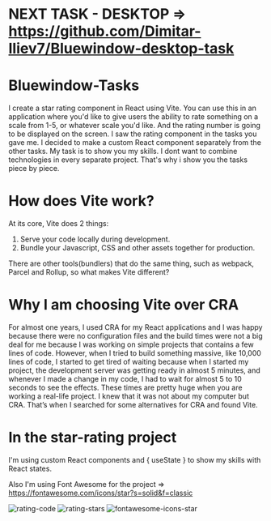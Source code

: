 # NEXT TASK - DESKTOP => https://github.com/Dimitar-Iliev7/Bluewindow-desktop-task

# Bluewindow-Tasks

I create a star rating component in React using Vite. You can use this in an application where you'd like to give users the ability to rate something on a scale from 1-5, or whatever scale you'd like. And the rating number is going to be displayed on the screen. I saw the rating component in the tasks you gave me. I decided to make a custom React component separately from the other tasks. My task is to show you my skills. I dont want to combine technologies in every separate project. That's why i show you the tasks piece by piece. 

# How does Vite work?
At its core, Vite does 2 things:

1. Serve your code locally during development.
2. Bundle your Javascript, CSS and other assets together for production.

There are other tools(bundlers) that do the same thing, such as webpack, Parcel and Rollup, so what makes Vite different?

# Why I am choosing Vite over CRA

For almost one years, I used CRA for my React applications and I was happy because there were no configuration files and the build times were not a big deal for me because I was working on simple projects that contains а few lines of code. However, when I tried to build something massive, like 10,000 lines of code, I started to get tired of waiting because when I started my project, the development server was getting ready in almost 5 minutes, and whenever I made a change in my code, I had to wait for almost 5 to 10 seconds to see the effects. These times are pretty huge when you are working a real-life project. I knew that it was not about my computer but CRA. That’s when I searched for some alternatives for CRA and found Vite.

# In the star-rating project 
I'm using custom React components and { useState } to show my skills with React states. 

Also I'm using Font Awesome for the project => https://fontawesome.com/icons/star?s=solid&f=classic


![rating-code](https://user-images.githubusercontent.com/117073615/225870034-36c16936-b512-49b1-82ee-9572efd8d58a.png)
![rating-stars](https://user-images.githubusercontent.com/117073615/225870053-11eb1430-28f0-4f06-ba31-849e0ee0fd8e.png)
![fontawesome-icons-star](https://user-images.githubusercontent.com/117073615/225870067-d6a5c979-0137-40e5-ac63-dd45cbfbd4e5.png)

